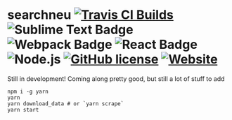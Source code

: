 # searchneu [![Travis CI Builds](https://travis-ci.org/ryanhugh/searchneu.svg?branch=master)](https://travis-ci.org/ryanhugh/searchneu/) ![Sublime Text Badge](https://cdn.rawgit.com/aleen42/badges/master/src/sublime_text.svg) ![Webpack Badge](https://cdn.rawgit.com/aleen42/badges/master/src/webpack.svg) ![React Badge](https://cdn.rawgit.com/aleen42/badges/master/src/react.svg)  ![Node.js](https://cdn.rawgit.com/aleen42/badges/master/src/node.svg)  [![GitHub license](https://img.shields.io/badge/license-AGPLv3-blue.svg)](https://raw.githubusercontent.com/ryanhugh/coursepro/master/license.txt) [![Website](https://img.shields.io/website/https/searchneu.com.svg)](https://searchneu.com)


Still in development! Coming along pretty good, but still a lot of stuff to add

```
npm i -g yarn
yarn 
yarn download_data # or `yarn scrape`
yarn start
```
